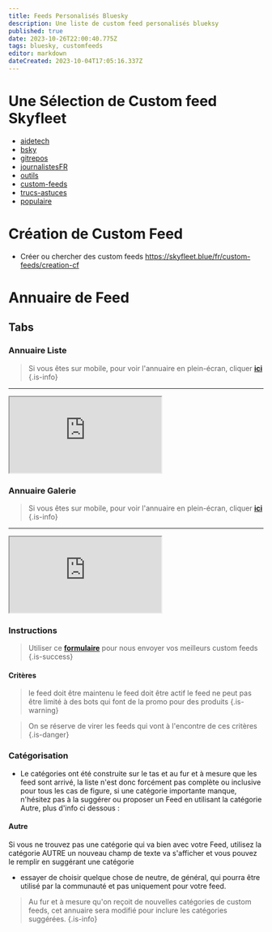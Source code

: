 ```yaml
---
title: Feeds Personalisés Bluesky
description: Une liste de custom feed personalisés blueksy
published: true
date: 2023-10-26T22:00:40.775Z
tags: bluesky, customfeeds
editor: markdown
dateCreated: 2023-10-04T17:05:16.337Z
---
```


# Une Sélection de Custom feed Skyfleet

- [aidetech](/fr/custom-feeds/aidetech)
- [bsky](/fr/custom-feeds/bsky)
- [gitrepos](/fr/custom-feeds/gitrepos)
- [journalistesFR](/fr/custom-feeds/journalistesFR)
- [outils](/fr/custom-feeds/outils)
- [custom-feeds](/fr/custom-feeds/custom-feeds)
- [trucs-astuces](/fr/custom-feeds/trucs-astuces)
- [populaire](/fr/custom-feeds/populaire)

# Création de Custom Feed
- Créer ou chercher des custom feeds https://skyfleet.blue/fr/custom-feeds/creation-cf

# Annuaire de Feed


<h2 class="tabset">Tabs</h2>

### Annuaire Liste

> Si vous êtes sur mobile, pour voir l'annuaire en plein-écran, cliquer **[ici](https://base.skyfleet.blue/public/grid/4W_lCTnwaL0S7wFwZ6zW3Yhf0byVeFD_3A8wh0Csf8g)**
{.is-info}


---

<div class="iframe">
  <iframe class="responsive-iframe" src="https://base.skyfleet.blue/public/grid/4W_lCTnwaL0S7wFwZ6zW3Yhf0byVeFD_3A8wh0Csf8g"></iframe>
</div>

### Annuaire Galerie

> Si vous êtes sur mobile, pour voir l'annuaire en plein-écran, cliquer **[ici](https://base.skyfleet.blue/public/gallery/HHMJp2SxJ4quxSogW59hGHYdvfD_Owof402c9O-7pU4
)**
{.is-info}


---

<div class="iframe">
  <iframe class="responsive-iframe" src="https://base.skyfleet.blue/public/gallery/HHMJp2SxJ4quxSogW59hGHYdvfD_Owof402c9O-7pU4"></iframe>
</div>

### Instructions

> Utiliser ce **[formulaire](https://base.skyfleet.blue/form/0Bmzxqsv19BNgzWuo9Ikh_zhxODTX5E8BnVKStpO2nk)** pour nous envoyer vos meilleurs custom feeds
{.is-success}


#### Critères

> le feed doit être maintenu
> le feed doit être actif
> le feed ne peut pas être limité à des bots qui font de la promo pour des produits
{.is-warning}

> On se réserve de virer les feeds qui vont à l'encontre de ces critères
{.is-danger}


### Catégorisation

- Le catégories ont été construite sur le tas et au fur et à mesure que les feed sont arrivé, la liste n'est donc forcément pas complète ou inclusive pour tous les cas de figure, si une catégorie importante manque, n'hésitez pas à la suggérer ou proposer un Feed en utilisant la catégorie Autre, plus d'info ci dessous :

#### Autre

Si vous ne trouvez pas une catégorie qui va bien avec votre Feed, utilisez la catégorie AUTRE
un nouveau champ de texte va s'afficher et vous pouvez le remplir en suggérant une catégorie
- essayer de choisir quelque chose de neutre, de général, qui pourra être utilisé par la communauté et pas uniquement pour votre feed. 

> Au fur et à mesure qu'on reçoit de nouvelles catégories de custom feeds, cet annuaire sera modifié pour inclure les catégories suggérées. 
{.is-info}